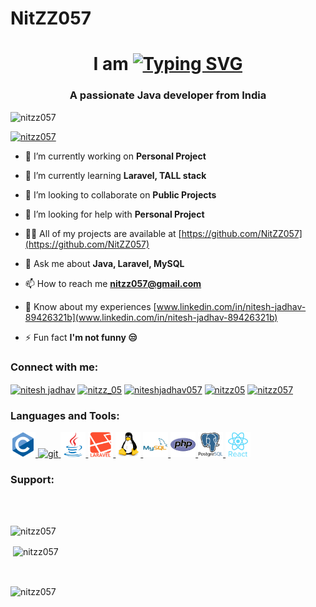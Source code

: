 # NitZZ057
<h1 align="center">I am <a href="https://git.io/typing-svg"><img src="https://readme-typing-svg.demolab.com?font=Fira+Code&weight=900&size=41&duration=3000&pause=1000&color=3EF749&width=435&lines=Nitesh+Jadhav;Progammer" alt="Typing SVG" /></a></h1>
<h3 align="center">A passionate Java developer from India</h3>

<p align="left"> <img src="https://komarev.com/ghpvc/?username=nitzz057&label=Profile%20views&color=0e75b6&style=flat" alt="nitzz057" /> </p>

<p align="left"> <a href="https://github.com/ryo-ma/github-profile-trophy"><img src="https://github-profile-trophy.vercel.app/?username=nitzz057" alt="nitzz057" /></a> </p>

- 🔭 I’m currently working on **Personal Project**

- 🌱 I’m currently learning **Laravel, TALL stack**

- 👯 I’m looking to collaborate on **Public Projects**

- 🤝 I’m looking for help with **Personal Project**

- 👨‍💻 All of my projects are available at [https://github.com/NitZZ057](https://github.com/NitZZ057)

- 💬 Ask me about **Java, Laravel, MySQL**

- 📫 How to reach me **nitzz057@gmail.com**

- 📄 Know about my experiences [www.linkedin.com/in/nitesh-jadhav-89426321b](www.linkedin.com/in/nitesh-jadhav-89426321b)

- ⚡ Fun fact **I'm not funny 😒**

<h3 align="left">Connect with me:</h3>
<p align="left">
<a href="https://linkedin.com/in/nitesh jadhav" target="blank"><img align="center" src="https://raw.githubusercontent.com/rahuldkjain/github-profile-readme-generator/master/src/images/icons/Social/linked-in-alt.svg" alt="nitesh jadhav" height="30" width="40" /></a>
<a href="https://www.codechef.com/users/nitzz_05" target="blank"><img align="center" src="https://cdn.jsdelivr.net/npm/simple-icons@3.1.0/icons/codechef.svg" alt="nitzz_05" height="30" width="40" /></a>
<a href="https://www.hackerrank.com/niteshjadhav057" target="blank"><img align="center" src="https://raw.githubusercontent.com/rahuldkjain/github-profile-readme-generator/master/src/images/icons/Social/hackerrank.svg" alt="niteshjadhav057" height="30" width="40" /></a>
<a href="https://www.leetcode.com/nitzz05" target="blank"><img align="center" src="https://raw.githubusercontent.com/rahuldkjain/github-profile-readme-generator/master/src/images/icons/Social/leet-code.svg" alt="nitzz05" height="30" width="40" /></a>
<a href="https://auth.geeksforgeeks.org/user/nitzz057" target="blank"><img align="center" src="https://raw.githubusercontent.com/rahuldkjain/github-profile-readme-generator/master/src/images/icons/Social/geeks-for-geeks.svg" alt="nitzz057" height="30" width="40" /></a>
</p>

<h3 align="left">Languages and Tools:</h3>
<p align="left"> <a href="https://www.cprogramming.com/" target="_blank" rel="noreferrer"> <img src="https://raw.githubusercontent.com/devicons/devicon/master/icons/c/c-original.svg" alt="c" width="40" height="40"/> </a> <a href="https://git-scm.com/" target="_blank" rel="noreferrer"> <img src="https://www.vectorlogo.zone/logos/git-scm/git-scm-icon.svg" alt="git" width="40" height="40"/> </a> <a href="https://www.java.com" target="_blank" rel="noreferrer"> <img src="https://raw.githubusercontent.com/devicons/devicon/master/icons/java/java-original.svg" alt="java" width="40" height="40"/> </a> <a href="https://laravel.com/" target="_blank" rel="noreferrer"> <img src="https://raw.githubusercontent.com/devicons/devicon/master/icons/laravel/laravel-plain-wordmark.svg" alt="laravel" width="40" height="40"/> </a> <a href="https://www.linux.org/" target="_blank" rel="noreferrer"> <img src="https://raw.githubusercontent.com/devicons/devicon/master/icons/linux/linux-original.svg" alt="linux" width="40" height="40"/> </a> <a href="https://www.mysql.com/" target="_blank" rel="noreferrer"> <img src="https://raw.githubusercontent.com/devicons/devicon/master/icons/mysql/mysql-original-wordmark.svg" alt="mysql" width="40" height="40"/> </a> <a href="https://www.php.net" target="_blank" rel="noreferrer"> <img src="https://raw.githubusercontent.com/devicons/devicon/master/icons/php/php-original.svg" alt="php" width="40" height="40"/> </a> <a href="https://www.postgresql.org" target="_blank" rel="noreferrer"> <img src="https://raw.githubusercontent.com/devicons/devicon/master/icons/postgresql/postgresql-original-wordmark.svg" alt="postgresql" width="40" height="40"/> </a> <a href="https://reactjs.org/" target="_blank" rel="noreferrer"> <img src="https://raw.githubusercontent.com/devicons/devicon/master/icons/react/react-original-wordmark.svg" alt="react" width="40" height="40"/> </a> </p>

<h3 align="left">Support:</h3>
<br><br>

<p><img align="left" src="https://github-readme-stats.vercel.app/api/top-langs?username=nitzz057&show_icons=true&locale=en&layout=compact" alt="nitzz057" /></p><br/>

<p>&nbsp;<img align="center" src="https://github-readme-stats.vercel.app/api?username=nitzz057&show_icons=true&locale=en" alt="nitzz057" /></p><br/>

<p><img align="center" src="https://github-readme-streak-stats.herokuapp.com/?user=nitzz057&" alt="nitzz057" /></p>
